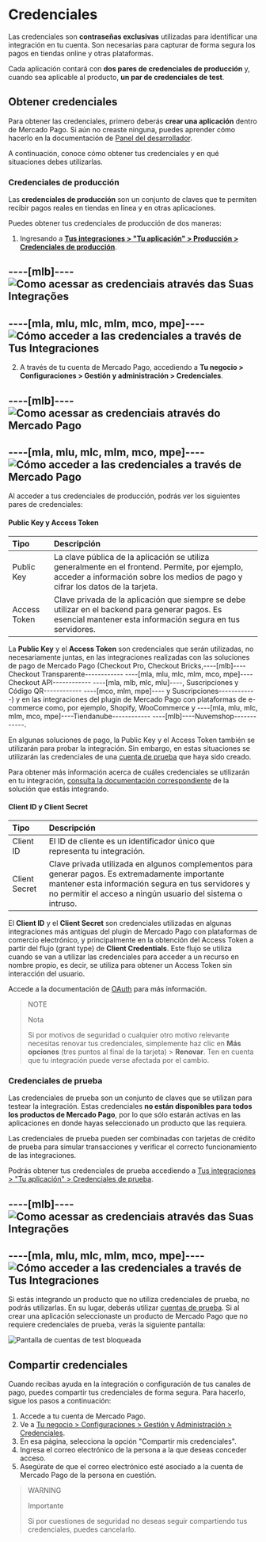# Credenciales

Las credenciales son **contraseñas exclusivas** utilizadas para identificar una integración en tu cuenta. Son necesarias para capturar de forma segura los pagos en tiendas online y otras plataformas. 

Cada aplicación contará con **dos pares de credenciales de producción** y, cuando sea aplicable al producto, **un par de credenciales de test**.

## Obtener credenciales

Para obtener las credenciales, primero deberás **crear una aplicación** dentro de Mercado Pago. Si aún no creaste ninguna, puedes aprender cómo hacerlo en la documentación de [Panel del desarrollador](/developers/es/docs/your-integrations/dashboard#bookmark_crear_una_nueva_aplicación).

A continuación, conoce cómo obtener tus credenciales y en qué situaciones debes utilizarlas.

### Credenciales de producción

Las **credenciales de producción** son un conjunto de claves que te permiten recibir pagos reales en tiendas en línea y en otras aplicaciones.

Puedes obtener tus credenciales de producción de dos maneras:

1. Ingresando a [**Tus integraciones > "Tu aplicación" > Producción > Credenciales de producción**](https://www.mercadopago[FAKER][URL][DOMAIN]/developers/panel/app).

----[mlb]----
![Como acessar as credenciais através das Suas Integrações](/images/credentials/credentials-prod-panel-pt.gif)
------------

----[mla, mlu, mlc, mlm, mco, mpe]----
![Cómo acceder a las credenciales a través de Tus Integraciones](/images/credentials/credentials-prod-panel-es.gif)
------------

2. A través de tu cuenta de Mercado Pago, accediendo a **Tu negocio > Configuraciones > Gestión y administración > Credenciales**.

----[mlb]----
![Como acessar as credenciais através do Mercado Pago](/images/credentials/credentials-prod-mp-pt.gif)
------------

----[mla, mlu, mlc, mlm, mco, mpe]----
![Cómo acceder a las credenciales a través de Mercado Pago](/images/credentials/credentials-prod-mp-es.gif)
------------

Al acceder a tus credenciales de producción, podrás ver los siguientes pares de credenciales:

#### Public Key y Access Token

| Tipo | Descripción |
| :--- | :--- |
| Public Key | La clave pública de la aplicación se utiliza generalmente en el frontend. Permite, por ejemplo, acceder a información sobre los medios de pago y cifrar los datos de la tarjeta. |
| Access Token | Clave privada de la aplicación que siempre se debe utilizar en el backend para generar pagos. Es esencial mantener esta información segura en tus servidores. |

La **Public Key** y el **Access Token** son credenciales que serán utilizadas, no necesariamente juntas, en las integraciones realizadas con las soluciones de pago de Mercado Pago (Checkout Pro, Checkout Bricks,----[mlb]---- Checkout Transparente------------ ----[mla, mlu, mlc, mlm, mco, mpe]----Checkout API------------ ----[mla, mlb, mlc, mlu]----, Suscripciones y Código QR------------ ----[mco, mlm, mpe]---- y Suscripciones------------) y en las integraciones del plugin de Mercado Pago con plataformas de e-commerce como, por ejemplo, Shopify, WooCommerce y ----[mla, mlu, mlc, mlm, mco, mpe]----Tiendanube------------ ----[mlb]----Nuvemshop------------.

En algunas soluciones de pago, la Public Key y el Access Token también se utilizarán para probar la integración. Sin embargo, en estas situaciones se utilizarán las credenciales de una [cuenta de prueba](/developers/es/docs/your-integrations/test/accounts) que haya sido creado.

Para obtener más información acerca de cuáles credenciales se utilizarán en tu integración, [consulta la documentación correspondiente](https://www.mercadopago[FAKER][URL][DOMAIN]/developers/es/docs) de la solución que estás integrando.

#### Client ID y Client Secret

| Tipo | Descripción |
| :--- | :--- |
| Client ID | El ID de cliente es un identificador único que representa tu integración. |
| Client Secret | Clave privada utilizada en algunos complementos para generar pagos. Es extremadamente importante mantener esta información segura en tus servidores y no permitir el acceso a ningún usuario del sistema o intruso. |

El **Client ID** y el **Client Secret** son credenciales utilizadas en algunas integraciones más antiguas del plugin de Mercado Pago con plataformas de comercio electrónico, y principalmente en la obtención del Access Token a partir del flujo (grant type) de **Client Credentials**. Este flujo se utiliza cuando se van a utilizar las credenciales para acceder a un recurso en nombre propio, es decir, se utiliza para obtener un Access Token sin interacción del usuario.

Accede a la documentación de [OAuth](/developers/es/docs/security/oauth/introduction) para más información.

> NOTE
>
> Nota
>
> Si por motivos de seguridad o cualquier otro motivo relevante necesitas renovar tus credenciales, simplemente haz clic en **Más opciones** (tres puntos al final de la tarjeta) > **Renovar**. Ten en cuenta que tu integración puede verse afectada por el cambio.

### Credenciales de prueba

Las credenciales de prueba son un conjunto de claves que se utilizan para testear la integración. Estas credenciales **no están disponibles para todos los productos de Mercado Pago**, por lo que sólo estarán activas en las aplicaciones en donde hayas seleccionado un producto que las requiera. 

Las credenciales de prueba pueden ser combinadas con tarjetas de crédito de prueba para simular transacciones y verificar el correcto funcionamiento de las integraciones.

Podrás obtener tus credenciales de prueba accediendo a [Tus integraciones > "Tu aplicación" > Credenciales de prueba](https://www.mercadopago[FAKER][URL][DOMAIN]/developers/panel/app).

----[mlb]----
![Como acessar as credenciais através das Suas Integrações](/images/credentials/credentials-prod-test-pt.gif)
------------

----[mla, mlu, mlc, mlm, mco, mpe]----
![Cómo acceder a las credenciales a través de Tus Integraciones](/images/credentials/credentials-prod-test-es.gif)
------------

Si estás integrando un producto que no utiliza credenciales de prueba, no podrás utilizarlas. En su lugar, deberás utilizar [cuentas de prueba](/developers/es/docs/your-integrations/test/accounts). Si al crear una aplicación seleccionaste un producto de Mercado Pago que no requiere credenciales de prueba, verás la siguiente pantalla:

![Pantalla de cuentas de test bloqueada](devsite-docs/images/credentials/blocked-test-credentials-es.png)

## Compartir credenciales

Cuando recibas ayuda en la integración o configuración de tus canales de pago, puedes compartir tus credenciales de forma segura. Para hacerlo, sigue los pasos a continuación:

1. Accede a tu cuenta de Mercado Pago.
2. Ve a [Tu negocio > Configuraciones > Gestión y Administración > Credenciales](https://www.mercadopago[FAKER][URL][DOMAIN]/settings/account/credentials).
3. En esa página, selecciona la opción "Compartir mis credenciales".
4. Ingresa el correo electrónico de la persona a la que deseas conceder acceso.
5. Asegúrate de que el correo electrónico esté asociado a la cuenta de Mercado Pago de la persona en cuestión.

> WARNING
>
> Importante
>
> Si por cuestiones de seguridad no deseas seguir compartiendo tus credenciales, puedes cancelarlo.